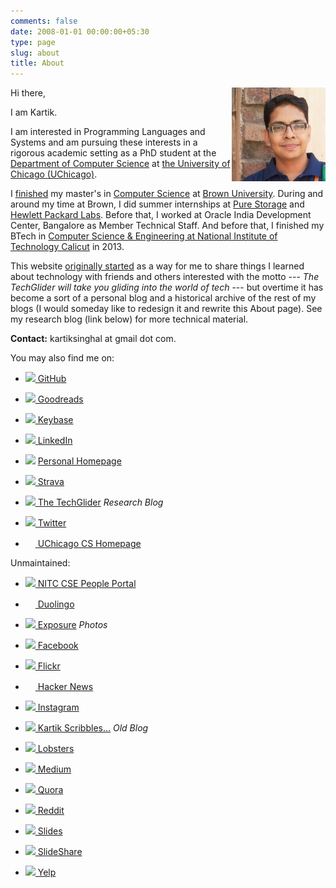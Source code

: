 ```yaml
---
comments: false
date: 2008-01-01 00:00:00+05:30
type: page
slug: about
title: About
---
```


<img style="float: right" width="150" height="150" src="/images/profile-pic.jpg">
Hi there,

I am Kartik.

I am interested in Programming Languages and Systems and am pursuing these interests in a rigorous academic setting as a PhD student at the [Department of Computer Science](https://cs.uchicago.edu/) at [the University of Chicago (UChicago)](http://www.uchicago.edu/).

I [finished](https://techglider.github.io/update/how-to-reason-about-correctness-of-programs-designed-for-non-volatile-memory/) my master's in [Computer Science](https://cs.brown.edu) at [Brown University](https://www.brown.edu/). During and around my time at Brown, I did summer internships at [Pure Storage](https://www.purestorage.com/) and [Hewlett Packard Labs](https://www.labs.hpe.com/). Before that, I worked at Oracle India Development Center, Bangalore as Member Technical Staff. And before that, I finished my BTech in [Computer Science & Engineering at National Institute of Technology Calicut](http://cse.nitc.ac.in) in 2013.

This website [originally started](/post/2008/08/01/all-about-techglider/) as a way for me to share things I learned about technology with friends and others interested with the motto --- _The TechGlider will take you gliding into the world of tech_ --- but overtime it has become a sort of a personal blog and a historical archive of the rest of my blogs (I would someday like to redesign it and rewrite this About page). See my research blog (link below) for more technical material.

**Contact:** kartiksinghal at gmail dot com.

You may also find me on:

* ![](https://plus.google.com/_/favicon?domain=github.com)[ GitHub](https://github.com/k4rtik)

* ![](https://plus.google.com/_/favicon?domain=goodreads.com)[ Goodreads](https://www.goodreads.com/k4rtik)

* ![](https://plus.google.com/_/favicon?domain=keybase.io)[ Keybase](https://keybase.io/k4rtik)

* ![](https://plus.google.com/_/favicon?domain=linkedin.com)[ LinkedIn](https://www.linkedin.com/in/kartiksinghal)

* ![](http://kartik.in.net/favicon.ico) [ Personal Homepage](http://kartik.in.net/)

* ![](https://plus.google.com/_/favicon?domain=strava.com)[ Strava](https://www.strava.com/athletes/kartik)

* ![](https://plus.google.com/_/favicon?domain=techglider.github.io)[ The TechGlider](https://techglider.github.io/) _Research Blog_

* ![](https://twitter.com/favicon.ico)[ Twitter](https://twitter.com/k4rtik)

* <img src="http://ks.cs.uchicago.edu/img/icon.png" height="16" width="16" />[ UChicago CS Homepage](http://ks.cs.uchicago.edu/)

Unmaintained:

* ![](http://people.cse.nitc.ac.in/sites/default/files/favicon.ico)[ NITC CSE People Portal](http://people.cse.nitc.ac.in/kartik)

* <img src="https://d35aaqx5ub95lt.cloudfront.net/favicon.ico" height="16" width="16" />[ Duolingo](https://www.duolingo.com/k4rtik)

* ![](https://plus.google.com/_/favicon?domain=exposure.co)[ Exposure](https://k4rtik.exposure.co/) _Photos_

* ![](https://plus.google.com/_/favicon?domain=facebook.com)[ Facebook](https://www.facebook.com/kartiksinghal)

* ![](https://plus.google.com/_/favicon?domain=flickr.com)[ Flickr](https://www.flickr.com/photos/techglider)

* <img src="https://news.ycombinator.com/y18.gif" height="16" width="16" />[ Hacker News](https://news.ycombinator.com/user?id=k4rtik)

* ![](https://plus.google.com/_/favicon?domain=instagram.com)[ Instagram](https://instagram.com/k4rtik/)

* ![](https://plus.google.com/_/favicon?domain=k4rtik.wordpress.com)[ Kartik Scribbles...](http://k4rtik.wordpress.com) _Old Blog_

* ![](https://plus.google.com/_/favicon?domain=lobste.rs)[ Lobsters](https://lobste.rs/u/kartik)

* ![](https://plus.google.com/_/favicon?domain=medium.com)[ Medium](https://medium.com/@k4rtik)

* ![](https://plus.google.com/_/favicon?domain=quora.com)[ Quora](https://www.quora.com/Kartik-Singhal)

* ![](https://plus.google.com/_/favicon?domain=reddit.com)[ Reddit](https://www.reddit.com/user/k4rtik)

* ![](https://plus.google.com/_/favicon?domain=slides.com)[ Slides](https://slides.com/k4rtik)

* ![](https://plus.google.com/_/favicon?domain=slideshare.net)[ SlideShare](http://www.slideshare.net/kartiksinghal)

* ![](https://plus.google.com/_/favicon?domain=yelp.com)[ Yelp](https://k4rtik.yelp.com)
